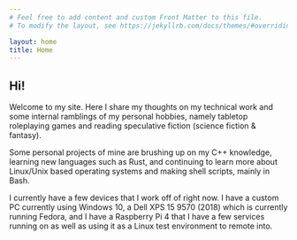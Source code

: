 ```yaml
---
# Feel free to add content and custom Front Matter to this file.
# To modify the layout, see https://jekyllrb.com/docs/themes/#overriding-theme-defaults

layout: home
title: Home
---
```

## Hi!
Welcome to my site. Here I share my thoughts on my technical work and some internal ramblings of my personal hobbies, namely tabletop roleplaying games and reading speculative fiction (science fiction & fantasy).

Some personal projects of mine are brushing up on my C++ knowledge, learning new languages such as Rust, and continuing to learn more about Linux/Unix based operating systems and making shell scripts, mainly in Bash.

I currently have a few devices that I work off of right now. I have a custom PC currently using Windows 10, a Dell XPS 15 9570 (2018) which is currently running Fedora, and I have a Raspberry Pi 4 that I have a few services running on as well as using it as a Linux test environment to remote into.